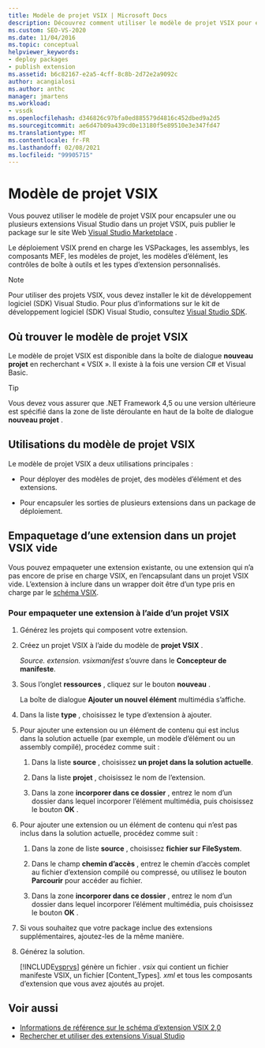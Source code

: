 ```yaml
---
title: Modèle de projet VSIX | Microsoft Docs
description: Découvrez comment utiliser le modèle de projet VSIX pour encapsuler les extensions Visual Studio dans un projet VSIX, puis publier le package sur le Visual Studio Marketplace.
ms.custom: SEO-VS-2020
ms.date: 11/04/2016
ms.topic: conceptual
helpviewer_keywords:
- deploy packages
- publish extension
ms.assetid: b6c82167-e2a5-4cff-8c8b-2d72e2a9092c
author: acangialosi
ms.author: anthc
manager: jmartens
ms.workload:
- vssdk
ms.openlocfilehash: d346826c97bfa0ed885579d4816c452dbed9a2d5
ms.sourcegitcommit: ae6d47b09a439cd0e13180f5e89510e3e347fd47
ms.translationtype: MT
ms.contentlocale: fr-FR
ms.lasthandoff: 02/08/2021
ms.locfileid: "99905715"
---
```

# <a name="vsix-project-template"></a>Modèle de projet VSIX

Vous pouvez utiliser le modèle de projet VSIX pour encapsuler une ou plusieurs extensions Visual Studio dans un projet VSIX, puis publier le package sur le site Web [Visual Studio Marketplace](https://marketplace.visualstudio.com/) .

 Le déploiement VSIX prend en charge les VSPackages, les assemblys, les composants MEF, les modèles de projet, les modèles d’élément, les contrôles de boîte à outils et les types d’extension personnalisés.

> [!NOTE]
> Pour utiliser des projets VSIX, vous devez installer le kit de développement logiciel (SDK) Visual Studio. Pour plus d’informations sur le kit de développement logiciel (SDK) Visual Studio, consultez [Visual Studio SDK](../extensibility/visual-studio-sdk.md).

## <a name="where-to-find-the-vsix-project-template"></a>Où trouver le modèle de projet VSIX

Le modèle de projet VSIX est disponible dans la boîte de dialogue **nouveau projet** en recherchant « VSIX ».  Il existe à la fois une version C# et Visual Basic.

> [!TIP]
> Vous devez vous assurer que .NET Framework 4,5 ou une version ultérieure est spécifié dans la zone de liste déroulante en haut de la boîte de dialogue **nouveau projet** .

## <a name="uses-of-the-vsix-project-template"></a>Utilisations du modèle de projet VSIX

Le modèle de projet VSIX a deux utilisations principales :

- Pour déployer des modèles de projet, des modèles d’élément et des extensions.

- Pour encapsuler les sorties de plusieurs extensions dans un package de déploiement.

## <a name="packaging-an-extension-in-an-empty-vsix-project"></a>Empaquetage d’une extension dans un projet VSIX vide

Vous pouvez empaqueter une extension existante, ou une extension qui n’a pas encore de prise en charge VSIX, en l’encapsulant dans un projet VSIX vide. L’extension à inclure dans un wrapper doit être d’un type pris en charge par le [schéma VSIX](../extensibility/vsix-extension-schema-2-0-reference.md).

### <a name="to-package-an-extension-by-using-a-vsix-project"></a>Pour empaqueter une extension à l’aide d’un projet VSIX

1. Générez les projets qui composent votre extension.

2. Créez un projet VSIX à l’aide du modèle de **projet VSIX** .

    *Source. extension. vsixmanifest* s’ouvre dans le **Concepteur de manifeste**.

3. Sous l’onglet **ressources** , cliquez sur le bouton **nouveau** .

    La boîte de dialogue **Ajouter un nouvel élément** multimédia s’affiche.

4. Dans la liste **type** , choisissez le type d’extension à ajouter.

5. Pour ajouter une extension ou un élément de contenu qui est inclus dans la solution actuelle (par exemple, un modèle d’élément ou un assembly compilé), procédez comme suit :

   1. Dans la liste **source** , choisissez **un projet dans la solution actuelle**.

   2. Dans la liste **projet** , choisissez le nom de l’extension.

   3. Dans la zone **incorporer dans ce dossier** , entrez le nom d’un dossier dans lequel incorporer l’élément multimédia, puis choisissez le bouton **OK** .

6. Pour ajouter une extension ou un élément de contenu qui n’est pas inclus dans la solution actuelle, procédez comme suit :

   1. Dans la zone de liste **source** , choisissez **fichier sur FileSystem**.

   2. Dans le champ **chemin d’accès** , entrez le chemin d’accès complet au fichier d’extension compilé ou compressé, ou utilisez le bouton **Parcourir** pour accéder au fichier.

   3. Dans la zone **incorporer dans ce dossier** , entrez le nom d’un dossier dans lequel incorporer l’élément multimédia, puis choisissez le bouton **OK** .

7. Si vous souhaitez que votre package inclue des extensions supplémentaires, ajoutez-les de la même manière.

8. Générez la solution.

    [!INCLUDE[vsprvs](../code-quality/includes/vsprvs_md.md)] génère un fichier *. vsix* qui contient un fichier manifeste VSIX, un fichier [Content_Types]*. xml* et tous les composants d’extension que vous avez ajoutés au projet.

## <a name="see-also"></a>Voir aussi

- [Informations de référence sur le schéma d’extension VSIX 2,0](../extensibility/vsix-extension-schema-2-0-reference.md)
- [Rechercher et utiliser des extensions Visual Studio](../ide/finding-and-using-visual-studio-extensions.md)
